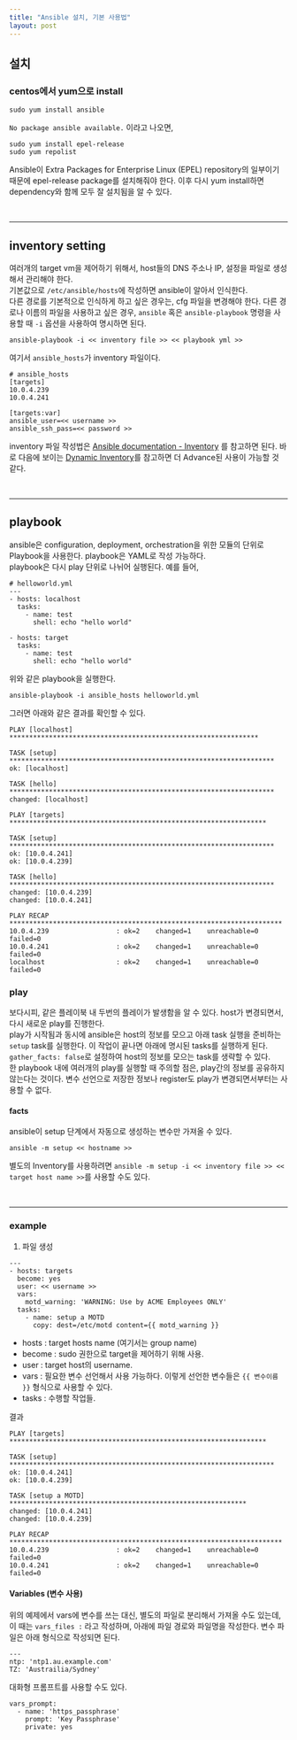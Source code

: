 ```yaml
---
title: "Ansible 설치, 기본 사용법"
layout: post
---
```



## 설치  


### centos에서 yum으로 install  

```{.bash}
sudo yum install ansible
```  

`No package ansible available.` 이라고 나오면,  

```{.bash}
sudo yum install epel-release
sudo yum repolist
```  

Ansible이 Extra Packages for Enterprise Linux (EPEL) repository의 일부이기 때문에 epel-release package를 설치해줘야 한다. 이후 다시 yum install하면 dependency와 함께 모두 잘 설치됨을 알 수 있다.  


<br/>

---

## inventory setting  

여러개의 target vm을 제어하기 위해서, host들의 DNS 주소나 IP, 설정을 파일로 생성해서 관리해야 한다.  
기본값으로 `/etc/ansible/hosts`에 작성하면 ansible이 알아서 인식한다.  
다른 경로를 기본적으로 인식하게 하고 싶은 경우는, cfg 파일을 변경해야 한다.
다른 경로나 이름의 파일을 사용하고 싶은 경우, `ansible` 혹은 `ansible-playbook` 명령을 사용할 때 `-i` 옵션을 사용하여 명시하면 된다.  

```{.bash}
ansible-playbook -i << inventory file >> << playbook yml >>
```  

여기서 `ansible_hosts`가 inventory 파일이다.  

```
# ansible_hosts
[targets]
10.0.4.239
10.0.4.241

[targets:var]
ansible_user=<< username >>
ansible_ssh_pass=<< password >>
```


inventory 파일 작성법은 [Ansible documentation  - Inventory](http://docs.ansible.com/ansible/intro_inventory.html) 를 참고하면 된다. 바로 다음에 보이는 [Dynamic Inventory](http://docs.ansible.com/ansible/intro_dynamic_inventory.html)를 참고하면 더 Advance된 사용이 가능할 것 같다.  


<br/>

---

## playbook  

ansible은 configuration, deployment, orchestration을 위한 모듈의 단위로 Playbook을 사용한다. playbook은 YAML로 작성 가능하다.  
playbook은 다시 play 단위로 나뉘어 실행된다. 예를 들어,  

```{.yml}
# helloworld.yml
---
- hosts: localhost
  tasks:
    - name: test
      shell: echo "hello world"

- hosts: target
  tasks:
    - name: test
      shell: echo "hello world"  
```  

위와 같은 playbook을 실행한다.  

```{.yml}
ansible-playbook -i ansible_hosts helloworld.yml
```  

그러면 아래와 같은 결과를 확인할 수 있다.

```{.bash}
PLAY [localhost] ***************************************************************

TASK [setup] *******************************************************************
ok: [localhost]

TASK [hello] *******************************************************************
changed: [localhost]

PLAY [targets] *****************************************************************

TASK [setup] *******************************************************************
ok: [10.0.4.241]
ok: [10.0.4.239]

TASK [hello] *******************************************************************
changed: [10.0.4.239]
changed: [10.0.4.241]

PLAY RECAP *********************************************************************
10.0.4.239                 : ok=2    changed=1    unreachable=0    failed=0   
10.0.4.241                 : ok=2    changed=1    unreachable=0    failed=0   
localhost                  : ok=2    changed=1    unreachable=0    failed=0   
```  


### play  

보다시피, 같은 플레이북 내 두번의 플레이가 발생함을 알 수 있다. host가 변경되면서, 다시 새로운 play를 진행한다.  
play가 시작됨과 동시에 ansible은 host의 정보를 모으고 아래 task 실행을 준비하는 `setup` task를 실행한다. 이 작업이 끝나면 아래에 명시된 tasks를 실행하게 된다.  `gather_facts: false`로 설정하여 host의 정보를 모으는 task를 생략할 수 있다.  
한 playbook 내에 여러개의 play를 실행할 때 주의할 점은, play간의 정보를 공유하지 않는다는 것이다. 변수 선언으로 저장한 정보나 register도 play가 변경되면서부터는 사용할 수 없다.  


#### facts  

ansible이 setup 단계에서 자동으로 생성하는 변수만 가져올 수 있다.  

```{.bash}
ansible -m setup << hostname >>
```  

별도의 Inventory를 사용하려면 `ansible -m setup -i << inventory file >> << target host name >>`를 사용할 수도 있다.  


<br/>

---

### example  


1. 파일 생성  

```{.yml}
---
- hosts: targets
  become: yes
  user: << username >>
  vars:
    motd_warning: 'WARNING: Use by ACME Employees ONLY'
  tasks:
    - name: setup a MOTD
      copy: dest=/etc/motd content={{ motd_warning }}
```  

* hosts : target hosts name (여기서는 group name)  
* become : sudo 권한으로 target을 제어하기 위해 사용.  
* user : target host의 username.  
* vars : 필요한 변수 선언해서 사용 가능하다. 이렇게 선언한 변수들은 `{{ 변수이름 }}` 형식으로 사용할 수 있다.  
* tasks : 수행할 작업들.  


결과  

```{.bash}
PLAY [targets] *****************************************************************

TASK [setup] *******************************************************************
ok: [10.0.4.241]
ok: [10.0.4.239]

TASK [setup a MOTD] ************************************************************
changed: [10.0.4.241]
changed: [10.0.4.239]

PLAY RECAP *********************************************************************
10.0.4.239                 : ok=2    changed=1    unreachable=0    failed=0   
10.0.4.241                 : ok=2    changed=1    unreachable=0    failed=0  
```  


#### Variables (변수 사용)  

위의 예제에서 vars에 변수를 쓰는 대신, 별도의 파일로 분리해서 가져올 수도 있는데, 이 때는 `vars_files :` 라고 작성하며, 아래에 파일 경로와 파일명을 작성한다. 변수 파일은 아래 형식으로 작성되면 된다.  

```{.yml}
---
ntp: 'ntp1.au.example.com'
TZ: 'Austrailia/Sydney'
```  

대화형 프롬프트를 사용할 수도 있다.  

```{.yml}
vars_prompt:
  - name: 'https_passphrase'
    prompt: 'Key Passphrase'
    private: yes
```  
